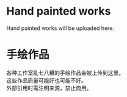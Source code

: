# Hand painted works

Hand painted works will be uploaded here.

# 手绘作品

各种工作室乱七八糟的手绘作品会被上传到这里。  
这些作品质量可能好也可能不好。  
外部引用时需注明来源，禁止商用。
